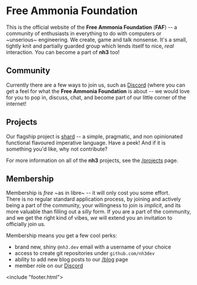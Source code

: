 <link href="style/style.css" rel="stylesheet"/>
<include "header.html">

# **Free Ammonia Foundation**

This is the official website of the **Free Ammonia Foundation** (**FAF**) --
a community of enthusiasts in everything to do with computers or
~unserious~ engineering. We create, game and talk nonsense. It's a
small, tightly knit and partially guarded group which lends itself
to nice, *real* interaction. You can become a part of **nh3** too!

## Community
Currently there are a few ways to join us, such as
[Discord](https://discord.gg/f5FVgr7gxX) (where you can get a feel for
what the **Free Ammonia Foundation** is about -- we would love for you to
pop in, discuss, chat, and become part of our little corner of the internet!

## Projects
Our flagship project is [shard](/projects/shard) -- a simple, pragmatic, 
and non opinionated functional flavoured imperative language.
Have a peek! And if it is something you'd like, why not contribute?

For more information on all of the **nh3** projects, see the [/projects](/projects) page.

## Membership
Membership is *free* ~as in libre~ -- it will only cost you some effort.  
There is no regular standard application process, by joining and actively
being a part of the community, your willingness to join is *implicit*,
and its more valuable than filling out a silly form. If you are a part of
the community, and we get the right kind of vibes, *we* will extend you an
invitation to officially join us.

Membership means you get a few cool perks:
- brand new, shiny `@nh3.dev` email with a username of your choice
- access to create git repositories under `github.com/nh3dev`
- ability to add new blog posts to our [/blog](/blog) page
- member role on our [Discord](https://discord.gg/f5FVgr7gxX)

<!-- 
Membership means you get a few cool perks: namely,
you get to post to mailing lists without post review
(see: [/community](/community) for details regarding mailing lists).
You also get a brand new, shiny `@nh3.dev` email with a username of your
choice, as well as push access to our git repositories, without having
to push every change via the `patch` list. Of course, when you deem it
necessary, such as when making large changes, you should still send it in
via the `patch` list for us to all take a peek and discuss.
-->

<include "footer.html">
